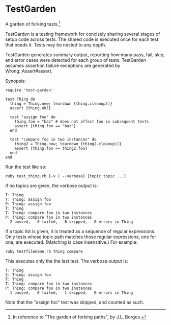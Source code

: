 TestGarden
==========

A garden of forking tests.[^1]

TestGarden is a testing framework for concisely sharing several stages of
setup code across tests. The shared code is executed once for each test
that needs it. Tests may be nested to any depth.

TestGarden generates summary output, reporting how many pass, fail, skip,
and error cases were detected for each group of tests. TestGarden assumes
assertion failure exceptions are generated by Wrong::Assert#assert.

Synopsis:

    require 'test-garden'

    test Thing do
      thing = Thing.new; teardown {thing.cleanup()}
      assert {thing.ok?}

      test "assign foo" do
        thing.foo = "baz" # does not affect foo in subsequent tests
        assert {thing.foo == "baz"}
      end

      test "compare foo in two instances" do
        thing2 = Thing.new; teardown {thing2.cleanup()}
        assert {thing.foo == thing2.foo}
      end
    end

Run the test like so:

    ruby test_thing.rb [-v | --verbose] [topic topic ...]

If no topics are given, the verbose output is:

    T: Thing
    T: Thing: assign foo
    P: Thing: assign foo
    T: Thing
    T: Thing: compare foo in two instances
    P: Thing: compare foo in two instances
      2 passed,   0 failed,   0 skipped,   0 errors in Thing

If a topic list is given, it is treated as a sequence of regular expressions.
Only tests whose topic path matches those regular expressions, one for one,
are executed. (Matching is case insensitive.) For example:

    ruby testfilename.rb thing compare

This executes only the the last test. The verbose output is:

    T: Thing
    S: Thing: assign foo
    T: Thing
    T: Thing: compare foo in two instances
    P: Thing: compare foo in two instances
      1 passed,   0 failed,   1 skipped,   0 errors in Thing

Note that the "assign foo" test was skipped, and counted as such.

[^1]: In reference to "The garden of forking paths", by J.L. Borges.
